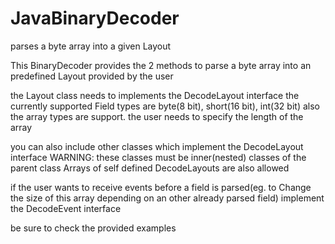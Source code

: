 # JavaBinaryDecoder
parses a byte array into a given Layout


This BinaryDecoder provides the 2 methods to parse a byte array into 
an predefined Layout provided by the user
 
the Layout class needs to implements the DecodeLayout interface
the currently supported Field types are byte(8 bit), short(16 bit), int(32 bit)
also the array types are support. the user needs to specify the length of the array
 
you can also include other classes which implement the DecodeLayout interface
WARNING: these classes must be inner(nested) classes of the parent class
Arrays of self defined DecodeLayouts are also allowed
 
if the user wants to receive events before a field is parsed(eg. to Change the size of this array
depending on an other already parsed field) implement the DecodeEvent interface

be sure to check the provided examples
